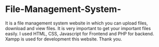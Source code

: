 # File-Management-System-
It is a file management system website in which you can upload files, download and view files.
It is very important to get your important files easily.
I used HTML, CSS, Javascript for Frontend and PHP for backend.
Xampp is used for development this website.
Thank you.
